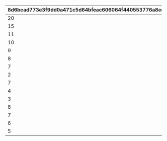 |8d6bcad773e3f9dd0a471c5d64bfeac606064f440553776a8ed234ab32643f6f|752acbf3e985248d6b8bc1d2d05546692bdd8a36ec7ce3bb480e35f987b21a92|03a31cef8f54fe5a6cb68b31812b949889540ca4165861745a6072647aabe41f|d292c0b1a842dde66ba889b26d134922db5051abfec0f652500f4a9de8be244c|6e3d0a0406b42f887d92eb72156bbec4238935cf8d4a2b5bc0e526c8ca369f19|dde0a3a1cc3e055c1d174c1e4217112cd86fb1a842a14a95df72b2f0de4feb5d|fdcd6191dc0ae89a142aa47814f64240c18cfec4973ef9f2dd674f90e19451be|084661a1f30a4834cc1659114c9252d443d5092e188e8a52c7549debb5a1a7cc|60dcaa7ae5603218167155f814c75205684dc3b84c66a2ea9e24404886a422d1|96341aeecfd5fef8c3cfa8c3d05cb5dd7eba9812d02e92de24464720d82fabfd|2e133a23f0ff106182fc5c4bae1aa196f10448cfcbe5e225daf9749d2913684d|c47e1504f111a1780311a8d665c218fc5b2855ecd13a5a6ffa1091c888b8180d|93206c3324abd83eb33f0594fd04f5e99cbae040682f5fd35cd7291613d6b4c5|e12417783831df71755b2786a23299a1a4fd9e5a59738153e2a4646455f7475d|0938b36ffadb8cd28bc1f213d506888be3255958130a9a149e86eb7b9e65522e|7552999090fafa28f7680e24d1fab43f12c5c7df363a0895f5429c0a5891c0de|dec3dea9140b66fc370997db5a35903a8136019168bd265f5f880852e5062ad7|d9e9e078834d1461f39ce318d6e84a40cf7ed1755af547bdaae0f14bf5b8e748|
| --- | --- | --- | --- | --- | --- | --- | --- | --- | --- | --- | --- | --- | --- | --- | --- | --- | --- |
|20|12|0|8|150|20003|0|0|22003|2|5|1|150000|1|94002|2|91002|5|
|15|12|0|8|145|20003|0|0|22003|2|9|2|100000|6|94002|2|91002|2|
|11|12|0|8|140|20003|0|0|22002|2|19|3|80000|10|94002|2|91002|5|
|10|12|0|8|130|20003|0|0|22002|2|29|4|80000|20|94002|2|91002|5|
|9|12|0|8|120|20003|0|0|22002|2|39|5|70000|30|94002|2|91002|4|
|8|12|0|8|110|20003|0|0|22002|2|49|6|70000|40|94002|2|91002|4|
|7|12|0|8|100|20003|0|0|22002|2|99|7|60000|50|94002|2|91002|3|
|2|12|0|8|80|20003|0|0|22002|2|499|8|40000|100|94002|2|91002|2|
|7|12|0|8|50|20002|0|0|22002|2|999|9|20000|500|94002|2|91002|1|
|4|12|0|8|20|20002|0|0|22001|2|4999|10|16000|1000|94002|2|91002|3|
|3|12|0|8|15|20002|0|0|22001|2|9999|11|9000|5000|94002|2|91002|2|
|8|12|0|8|10|20001|0|0|22001|2|11999|12|4000|10000|94002|2|91002|1|
|7|12|0|8|5|20001|0|0|22001|2|13999|13|3000|12000|94002|2|91002|1|
|6|12|0|8|4|20001|0|0|22001|2|14999|14|2000|14000|94002|2|91002|1|
|5|12|0|8|3|20001|0|0|22001|2|30000|15|1800|15000|94002|2|91002|1|
